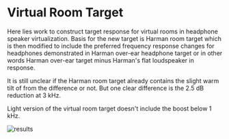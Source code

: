 # Virtual Room Target
Here lies work to construct target response for virtual rooms in headphone speaker virtualization. Basis for the new
target is Harman room target which is then modified to include the preferred frequency response changes for headphones
demonstrated in Harman over-ear headphone target or in other words Harman over-ear target minus Harman's flat
loudspeaker in  response.

It is still unclear if the Harman room target already contains the slight warm tilt of from the difference or not. But
one clear difference is the 2.5 dB reduction at 3 kHz.

Light version of the virtual room target doesn't include the boost below 1 kHz.

![results](https://i.imgur.com/RlQ2pMm.png)